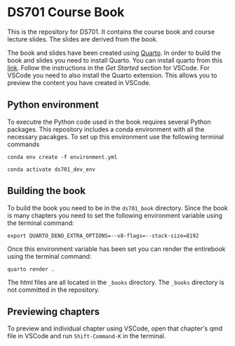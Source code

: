 # DS701 Course Book

This is the repository for DS701. It contains the course book and course lecture slides. The slides are derived from the book. 

The book and slides have been created using [Quarto](https://quarto.org/). In order to build the book and slides you need to install Quarto. You can install quarto from this [link](https://quarto.org/docs/get-started/). Follow the instructions in the *Get Started* section for VSCode. For VSCode you need to also install the Quarto extension. This allows you to preview the content you have created in VSCode.

## Python environment

To executre the Python code used in the book requires several Python packages. This repository includes a conda environment with all the necessary pacakges. To set up this environment use the following terminal commands

```
conda env create -f environment.yml
```

```
conda activate ds701_dev_env
```

## Building the book

To build the book you need to be in the `ds701_book` directory. Since the book is many chapters you need to set the following environment variable using the terminal command:

```
export QUARTO_DENO_EXTRA_OPTIONS=--v8-flags=--stack-size=8192
```

Once this environment variable has been set you can render the entirebook using the terminal command:

```
quarto render .
```

The html files are all located in the `_books` directory. The `_books` directory is not committed in the repository.

## Previewing chapters

To preview and individual chapter using VSCode, open that chapter's qmd file in VSCode and run `Shift-Command-K` in the terminal.
